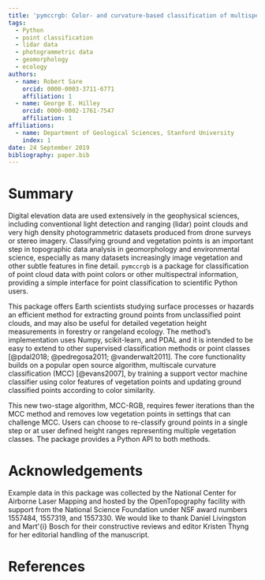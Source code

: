 ```yaml
---
title: 'pymccrgb: Color- and curvature-based classification of multispectral point clouds in Python'
tags:
  - Python
  - point classification
  - lidar data
  - photogrammetric data
  - geomorphology
  - ecology
authors:
  - name: Robert Sare
    orcid: 0000-0003-3711-6771
    affiliation: 1
  - name: George E. Hilley
    orcid: 0000-0002-1761-7547
    affiliation: 1
affiliations:
  - name: Department of Geological Sciences, Stanford University
    index: 1          
date: 24 September 2019
bibliography: paper.bib
---
```


# Summary

Digital elevation data are used extensively in the geophysical
sciences, including conventional light detection and ranging (lidar) point
clouds and very high density photogrammetric datasets produced from
drone surveys or stereo imagery. Classifying ground and vegetation
points is an important step in topographic data analysis in geomorphology and
environmental science, especially as many datasets increasingly image vegetation and other subtle features in fine detail. `pymccrgb` is a package for classification of point cloud data with point colors or other multispectral information, providing a simple interface for point classification to scientific Python users.

This package offers Earth scientists studying surface processes or hazards an efficient
method for extracting ground points from unclassified point clouds, and
may also be useful for detailed vegetation height measurements in forestry or
rangeland ecology. The method’s implementation uses Numpy, scikit-learn, and
PDAL and it is intended to be easy to extend to other supervised classification
methods or point classes [@pdal2018; @pedregosa2011; @vanderwalt2011]. The core 
functionality builds on a popular open source algorithm, multiscale curvature
classification (MCC) [@evans2007], by training a support vector machine
classifier using color features of vegetation points and updating ground
classified points according to color similarity. 

This new two-stage algorithm, MCC-RGB, requires fewer iterations than the MCC 
method and removes low vegetation points in settings that can challenge MCC. 
Users can choose to re-classify ground points in a single step or at user 
defined height ranges representing multiple vegetation classes. The package 
provides a Python API to both methods.

# Acknowledgements

Example data in this package was collected by the National Center for
Airborne Laser Mapping and hosted by the OpenTopography facility with
support from the National Science Foundation under NSF award numbers
1557484, 1557319, and 1557330. We would like to thank Daniel Livingston and
Mart\'{i} Bosch for their constructive reviews and editor Kristen Thyng for her
editorial handling of the manuscript.

# References



